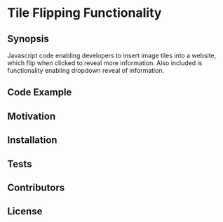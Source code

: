Tile Flipping Functionality
=============================

## Synopsis

Javascript code enabling developers to insert image tiles into a website, which
flip when clicked to reveal more information. Also included is functionality
enabling dropdown reveal of information.

## Code Example

## Motivation

## Installation

## Tests

## Contributors

## License
